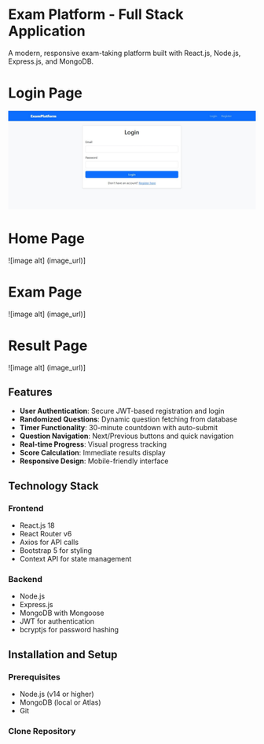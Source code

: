 # Exam Platform - Full Stack Application

A modern, responsive exam-taking platform built with React.js, Node.js, Express.js, and MongoDB.
# Login Page
![image alt](https://github.com/Mukesh2808/exam-platform/blob/main/login%20page.jpeg?raw=true)

# Home Page
![image alt] (image_url)]

# Exam Page
![image alt] (image_url)]

# Result Page
![image alt] (image_url)]

## Features

- **User Authentication**: Secure JWT-based registration and login
- **Randomized Questions**: Dynamic question fetching from database
- **Timer Functionality**: 30-minute countdown with auto-submit
- **Question Navigation**: Next/Previous buttons and quick navigation
- **Real-time Progress**: Visual progress tracking
- **Score Calculation**: Immediate results display
- **Responsive Design**: Mobile-friendly interface

## Technology Stack

### Frontend
- React.js 18
- React Router v6
- Axios for API calls
- Bootstrap 5 for styling
- Context API for state management

### Backend
- Node.js
- Express.js
- MongoDB with Mongoose
- JWT for authentication
- bcryptjs for password hashing

## Installation and Setup

### Prerequisites
- Node.js (v14 or higher)
- MongoDB (local or Atlas)
- Git

### Clone Repository
